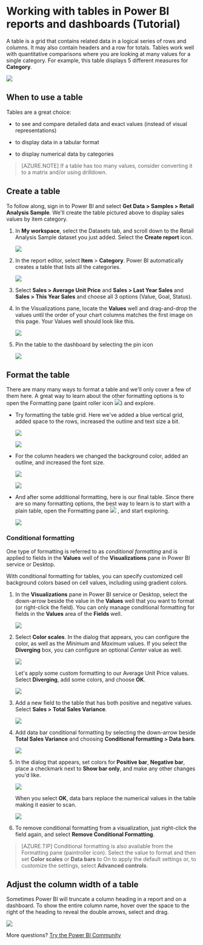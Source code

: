 ﻿<properties
   pageTitle="Table visualizations in reports and dashboards (Tutorial)"
   description="Tips for working with table visualizations in Power BI reports and dashboards, including how to resize column widths."
   services="powerbi"
   documentationCenter=""
   authors="mihart"
   manager="erikre"
   backup=""
   editor=""
   tags=""
   featuredVideoId=""
      qualityFocus=""
   qualityDate=""/>

<tags
   ms.service="powerbi"
   ms.devlang="NA"
   ms.topic="article"
   ms.tgt_pltfrm="NA"
   ms.workload="powerbi"
   ms.date="06/30/2017"
   ms.author="mihart"/>

# Working with tables in Power BI reports and dashboards (Tutorial)

A table is a grid that contains related data in a logical series of rows and columns. It may also contain headers and a row for totals. Tables work well with quantitative comparisons where you are looking at many values for a single category. For example, this table displays 5 different measures for **Category**.

![](media/powerbi-service-tutorial-tables/table.png)

##  When to use a table
Tables are a great choice:

-  to see and compare detailed data and exact values (instead of visual representations)

-  to display data in a tabular format

-   to display numerical data by categories   

>[AZURE.NOTE] If a table has too many values, consider converting it to a matrix and/or using drilldown.

##  Create a table  

To follow along, sign in to Power BI and select **Get Data > Samples > Retail Analysis Sample**. We'll create the table pictured above to display sales values by item category.

1. In **My workspace**, select the Datasets tab, and scroll down to the Retail Analysis Sample dataset you just added.  Select the **Create report** icon.

   ![](media/powerbi-service-tutorial-tables/power-bi-create-report.png)

2. In the report editor, select **Item** > **Category**.  Power BI automatically creates a table that lists all the categories.

    ![](media/powerbi-service-tutorial-tables/power-bi-table1.png)

2.  Select **Sales > Average Unit Price** and **Sales > Last Year Sales** and **Sales > This Year Sales** and choose all 3 options (Value, Goal, Status).   

3. In the Visualizations pane, locate the **Values** well and drag-and-drop the values until the order of your chart columns matches the first image on this page.  Your Values well should look like this.

    ![](media/powerbi-service-tutorial-tables/power-bi-table2.png)

4. Pin the table to the dashboard by selecting the pin icon  

     ![](media/powerbi-service-tutorial-tables/PBI_PinTile.png)

## Format the table
There are many many ways to format a table and we'll only cover a few of them here. A great way to learn about the other formatting options is to open the Formatting pane (paint roller icon ![](media/powerbi-service-tutorial-tables/power-bi-format.png)) and explore.

- Try formatting the table grid. Here we've added a blue vertical grid, added space to the rows, increased the outline and text size a bit.

    ![](media/powerbi-service-tutorial-tables/power-bi-table-grid.png)

    ![](media/powerbi-service-tutorial-tables/power-bi-table-grid2.png)

- For the column headers we changed the background color, added an outline, and increased the font size. 

    ![](media/powerbi-service-tutorial-tables/power-bi-table-column.png)

    ![](media/powerbi-service-tutorial-tables/power-bi-table-column2.png)

- And after some additional formatting, here is our final table. Since there are so many formatting options, the best way to learn is to start with a plain table, open the Formatting pane  ![](media/powerbi-service-tutorial-tables/power-bi-format.png) , and start exploring. 

    ![](media/powerbi-service-tutorial-tables/power-bi-table-format.png)

###    Conditional formatting
One type of formatting is referred to as *conditional formatting* and is applied to fields in the **Values** well of the **Visualizations** pane in Power BI service or Desktop. 

With conditional formatting for tables, you can specify customized cell background colors based on cell values, including using gradient colors. 

1. In the **Visualizations** pane in Power BI service or Desktop, select the down-arrow beside the value in the **Values** well that you want to format (or right-click the field). You can only manage conditional formatting for fields in the **Values** area of the **Fields** well.

    ![](media/powerbi-service-tutorial-tables/power-bi-conditional-formatting-options.png)

2. Select **Color scales**. In the dialog that appears, you can configure the color, as well as the *Minimum* and *Maximum* values. If you select the **Diverging** box, you can configure an optional *Center* value as well.

    ![](media/powerbi-service-tutorial-tables/power-bi-color-scales.png)

    Let's apply some custom formatting to our Average Unit Price values. Select **Diverging**, add some colors, and choose **OK**. 

    ![](media/powerbi-service-tutorial-tables/power-bi-color-scales2.png)

3. Add a new field to the table that has both positive and negative values.  Select **Sales > Total Sales Variance**. 

   ![](media/powerbi-service-tutorial-tables/power-bi-conditional-formatting2.png)

4. Add data bar conditional formatting by selecting the down-arrow beside **Total Sales Variance** and choosing **Conditional formatting > Data bars**.

   ![](media/powerbi-service-tutorial-tables/power-bi-conditional-formatting-data-bars.png)

5. In the dialog that appears, set colors for **Positive bar**, **Negative bar**, place a checkmark next to **Show bar only**, and make any other changes you'd like.
    
    ![](media/powerbi-service-tutorial-tables/power-bi-data-bars.png)

    When you select **OK**, data bars replace the numerical values in the table making it easier to scan.

    ![](media/powerbi-service-tutorial-tables/power-bi-conditional-formatting-data-bars2.png)

6. To remove conditional formatting from a visualization, just right-click the field again, and select **Remove Conditional Formatting**.

>[AZURE.TIP] Conditional formatting is also available from the Formatting pane (paintroller icon). Select the value to format and then set **Color scales** or **Data bars** to On to apply the default settings or, to customize the settings, select **Advanced controls**.
  

##  Adjust the column width of a table
Sometimes Power BI will truncate a column heading in a report and on a dashboard. To show the entire column name, hover over the space to the right of the heading to reveal the double arrows, select and drag.

![](media/powerbi-service-tutorial-tables/resizetable.gif)


More questions? [Try the Power BI Community](http://community.powerbi.com/)
